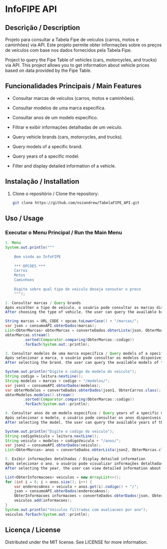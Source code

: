 # InfoFIPE API

## Descrição / Description

Projeto para consultar a Tabela Fipe de veículos (carros, motos e caminhões) via API. Este projeto permite obter informações sobre os preços de veículos com base nos dados fornecidos pela Tabela Fipe.

Project to query the Fipe Table of vehicles (cars, motorcycles, and trucks) via API. This project allows you to get information about vehicle prices based on data provided by the Fipe Table.

## Funcionalidades Principais / Main Features

- Consultar marcas de veículos (carros, motos e caminhões).
- Consultar modelos de uma marca específica.
- Consultar anos de um modelo específico.
- Filtrar e exibir informações detalhadas de um veículo.

- Query vehicle brands (cars, motorcycles, and trucks).
- Query models of a specific brand.
- Query years of a specific model.
- Filter and display detailed information of a vehicle.

## Instalação / Installation

1. Clone o repositório / Clone the repository:
    ```bash
    git clone https://github.com/nszandrew/TabelaFIPE_API.git
    ```

## Uso / Usage

### Executar o Menu Principal / Run the Main Menu

```java
1. Menu
System.out.println("""
                
    Bem vindo ao InfoFIPE
    
    *** OPCOES ***
    Carros
    Motos
    Caminhoes
    
    Digite sobre qual tipo de veiculo deseja consutar o preco
    """);

2. Consultar marcas / Query brands
Após escolher o tipo de veículo, o usuário pode consultar as marcas disponíveis.
After choosing the type of vehicle, the user can query the available brands.

String marcas = URL_CODE + opcao.toLowerCase() + "/marcas/";
var json = consumoAPI.obterDados(marcas);
List<ObterMarcas> obterMarcas = converteDados.obterLista(json, ObterMarcas.class);
obterMarcas.stream()
        .sorted(Comparator.comparing(ObterMarcas::codigo))
        .forEach(System.out::println);

3. Consultar modelos de uma marca específica / Query models of a specific brand
Após selecionar a marca, o usuário pode consultar os modelos disponíveis dessa marca.
After selecting the brand, the user can query the available models of that brand.

System.out.println("Digite o codigo do modelo do veiculo");
String codigo = leitura.nextLine();
String modelos = marcas + codigo + "/modelos/";
var json1 = consumoAPI.obterDados(modelos);
var obterModelos = converteDados.obterDados(json1, ObterCarros.class);
obterModelos.modelos().stream()
        .sorted(Comparator.comparing(ObterMarcas::codigo))
        .forEach(System.out::println);

4. Consultar anos de um modelo específico / Query years of a specific model
Após selecionar o modelo, o usuário pode consultar os anos disponíveis desse modelo.
After selecting the model, the user can query the available years of that model.

System.out.println("Digite o codigo do veiculo");
String codigoVeiculo = leitura.nextLine();
String veiculo = modelos + codigoVeiculo + "/anos/";
var json2 = consumoAPI.obterDados(veiculo);
List<ObterMarcas> anos = converteDados.obterLista(json2, ObterMarcas.class);

5. Exibir informações detalhadas / Display detailed information
Após selecionar o ano, o usuário pode visualizar informações detalhadas do veículo.
After selecting the year, the user can view detailed information about the vehicle.

List<ObterInformacoes> veiculos = new ArrayList<>();
for (int i = 0; i < anos.size(); i++) {
    var enderecoAnos = veiculo + anos.get(i).codigo() + "/";
    json = consumoAPI.obterDados(enderecoAnos);
    ObterInformacoes informacoes = converteDados.obterDados(json, ObterInformacoes.class);
    veiculos.add(informacoes);
}
System.out.println("Veiculos filtrados com avaliacoes por ano");
veiculos.forEach(System.out::println);
```
## Licença / License

Distributed under the MIT license. See LICENSE for more information.
